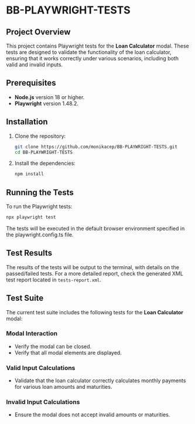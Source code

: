 # BB-PLAYWRIGHT-TESTS

## Project Overview

This project contains Playwright tests for the **Loan Calculator** modal. These tests are designed to validate the functionality of the loan calculator, ensuring that it works correctly under various scenarios, including both valid and invalid inputs.

## Prerequisites

- **Node.js** version 18 or higher.
- **Playwright** version 1.48.2.

## Installation

1. Clone the repository:

   ```bash
   git clone https://github.com/monikacep/BB-PLAYWRIGHT-TESTS.git
   cd BB-PLAYWRIGHT-TESTS
   ```
   
2. Install the dependencies:

    ```bash
    npm install
    ```
    
## Running the Tests

To run the Playwright tests:

```bash
npx playwright test
```

The tests will be executed in the default browser environment specified in the playwright.config.ts file.

## Test Results

The results of the tests will be output to the terminal, with details on the passed/failed tests. For a more detailed report, check the generated XML test report located in `tests-report.xml`.

## Test Suite

The current test suite includes the following tests for the **Loan Calculator** modal:

### Modal Interaction

- Verify the modal can be closed.
- Verify that all modal elements are displayed.

### Valid Input Calculations

- Validate that the loan calculator correctly calculates monthly payments for various loan amounts and maturities.

### Invalid Input Calculations

- Ensure the modal does not accept invalid amounts or maturities.

